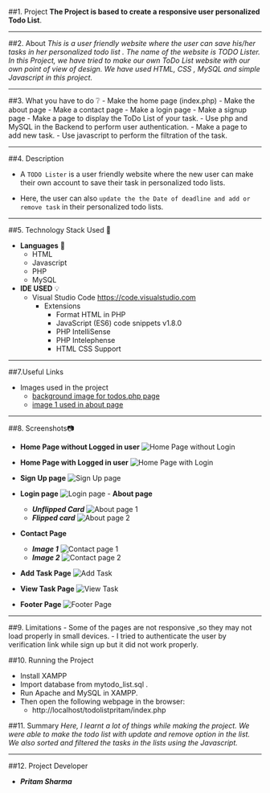 ##1. Project
**The Project is based to create a responsive user personalized Todo List**. 
***
##2. About 
_This is a user friendly website where the user can save his/her tasks in her personalized todo list . The name of the website is TODO Lister. 
In this Project, we have tried to make our own ToDo List website with our own point of view of design. We have used HTML, CSS , MySQL and simple Javascript in this project._
***
##3. What you have to do :grey_question:
    - Make the home page (index.php)
    - Make the about page
    - Make a contact page
    - Make a login page
    - Make a signup page
    - Make a page to display the ToDo List of your task.
    - Use php and MySQL in the Backend to perform user authentication.
    - Make a page to add new task. 
    - Use javascript to perform the filtration of the task.
***
##4. Description
* A `TODO Lister` is a user friendly website where the new user can make their own account to save their task in personalized todo lists. 
- Here, the user can also `update the the Date of deadline and add or remove task` in their personalized todo lists. 
***
##5. Technology Stack Used :ledger:
- **Languages** :book:
  - HTML
  - Javascript
  - PHP
  - MySQL
- **IDE USED** :bulb:
  - Visual Studio Code <https://code.visualstudio.com>
    - Extensions
      - Format HTML in PHP
      - JavaScript (ES6) code snippets v1.8.0
      - PHP IntelliSense
      - PHP Intelephense
      - HTML CSS Support
***
##7.Useful Links
- Images used in the project 
    - [background image for todos.php page](https://muffingroup.com/blog/wp-content/uploads/2021/03/yeloow-heaer.jpg)
    - [image 1 used in about page](https://t3.ftcdn.net/jpg/04/09/81/22/360_F_409812204_DB79pC30Mid4zQgUwEFOMbniRhzUUk2X.jpg)
***
##8. Screenshots:camera:
   - **Home Page without Logged in user**
   ![Home Page without Login](/images/home%20page%20without%20login.jpg)

   - **Home Page with Logged in user**
   ![Home Page with Login](/images/home%20page%20with%20login.jpg)

   - **Sign Up page**
    ![Sign Up page](/images/signup%20page.jpg)
   - **Login page**
    ![Login page](/images/login%20page.jpg)
    - **About page**
      - ***Unflipped Card***
   ![About page 1](/images/About%20page%201.jpg)
      - ***Flipped card***
   ![About page 2](/images/about%20page%202.jpg)
   - **Contact Page**
      - ***Image 1***
   ![Contact page 1](/images/contact%20page%201.jpg)
      - ***Image 2***
    ![Contact page 2](/images/contact%20page%202.jpg)

   - **Add Task Page**
   ![Add Task](/images/add%20task%20page.jpg)
   - **View Task Page**
   ![View Task](/images/view%20todo%20lists.jpg)
   - **Footer Page** 
   ![Footer Page](/images/footer.jpg)
***
##9. Limitations
    - Some of the pages are not responsive ,so they may not load properly in small devices.
    - I tried to authenticate the user by verification link while sign up but it did not work properly.

##10. Running the Project
- Install XAMPP
- Import database from mytodo_list.sql .
- Run Apache and MySQL in XAMPP. 
- Then open the following webpage in the browser:
    - http://localhost/todolistpritam/index.php

##11. Summary
_Here, I learnt a lot of things while making the project. We were able to make the todo list with update and remove 
option in the list. We also sorted and filtered the tasks in the lists using the Javascript._
***
##12. Project Developer
- ***Pritam Sharma***




     